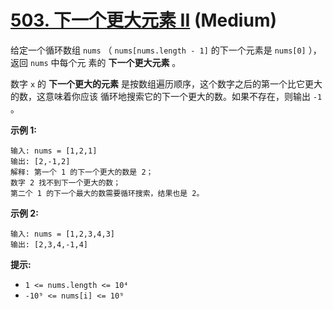 # [503. 下一个更大元素 II][link] (Medium)

[link]: https://leetcode.cn/problems/next-greater-element-ii/

给定一个循环数组 `nums` （ `nums[nums.length - 1]` 的下一个元素是 `nums[0]` ），返回 `nums` 中每个元
素的 **下一个更大元素** 。

数字 `x` 的 **下一个更大的元素** 是按数组遍历顺序，这个数字之后的第一个比它更大的数，这意味着你应该
循环地搜索它的下一个更大的数。如果不存在，则输出 `-1` 。

**示例 1:**

```
输入: nums = [1,2,1]
输出: [2,-1,2]
解释: 第一个 1 的下一个更大的数是 2；
数字 2 找不到下一个更大的数；
第二个 1 的下一个最大的数需要循环搜索，结果也是 2。

```

**示例 2:**

```
输入: nums = [1,2,3,4,3]
输出: [2,3,4,-1,4]

```

**提示:**

- `1 <= nums.length <= 10⁴`
- `-10⁹ <= nums[i] <= 10⁹`
